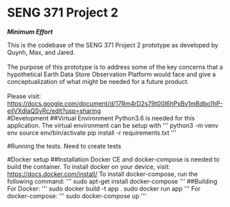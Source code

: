 # SENG 371 Project 2
**_Minimum Effort_**

This is the codebase of the SENG 371 Project 2 prototype as developed by Quynh, Max, and Jared.  
</br>
The purpose of this prototype is to address some of the key concerns that a hypothetical Earth Data Store Observation Platform would face
and give a conceptualization of what might be needed for a future product.  
</br>
Please visit: https://docs.google.com/document/d/17Rm4rD2s79t00I6hPxBv1mBdbo1hP-eilVXdIaQSyRc/edit?usp=sharing
</br>
#Development
##Virtual Environment
Python3.6 is needed for this application. The virtual environment can be setup with 
'''
python3 -m venv env
source env/bin/activate
pip install -r requirements.txt
'''

#Running the tests.
Need to create tests

#Docker setup
##Installation
Docker CE and docker-compose is needed to build the container.
To install docker on your device, visit: https://docs.docker.com/install/
To install docker-compose, run the following command:
'''
sudo apt-get install docker-compose
'''
##Building
For Docker:
'''
sudo docker build -t app .
sudo docker run app
'''
For docker-compose:
'''
sudo docker-compose up
'''


